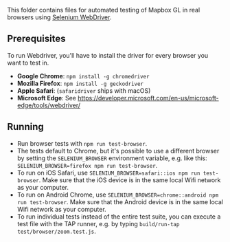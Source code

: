 This folder contains files for automated testing of Mapbox GL in real browsers using [Selenium WebDriver](https://www.npmjs.com/package/selenium-webdriver).

## Prerequisites

To run Webdriver, you'll have to install the driver for every browser you want to test in.

- **Google Chrome**: `npm install -g chromedriver`
- **Mozilla Firefox**: `npm install -g geckodriver`
- **Apple Safari**: (`safaridriver` ships with macOS)
- **Microsoft Edge**: See https://developer.microsoft.com/en-us/microsoft-edge/tools/webdriver/

## Running

- Run browser tests with `npm run test-browser`.
- The tests default to Chrome, but it's possible to use a different browser by setting the `SELENIUM_BROWSER` environment variable, e.g. like this: `SELENIUM_BROWSER=firefox npm run test-browser`.
- To run on iOS Safari, use `SELENIUM_BROWSER=safari::ios npm run test-browser`. Make sure that the iOS device is in the same local Wifi network as your computer.
- To run on Android Chrome, use `SELENIUM_BROWSER=chrome::android npm run test-browser`. Make sure that the Android device is in the same local Wifi network as your computer.
- To run individual tests instead of the entire test suite, you can execute a test file with the TAP runner, e.g. by typing `build/run-tap test/browser/zoom.test.js`.
